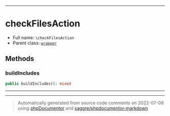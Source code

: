 ***

# checkFilesAction





* Full name: `\checkFilesAction`
* Parent class: [`wrapper`](./yxorP/inc/wrapper.md)




## Methods


### buildIncludes



```php
public buildIncludes(): mixed
```











***


***
> Automatically generated from source code comments on 2022-07-08 using [phpDocumentor](http://www.phpdoc.org/) and [saggre/phpdocumentor-markdown](https://github.com/Saggre/phpDocumentor-markdown)
